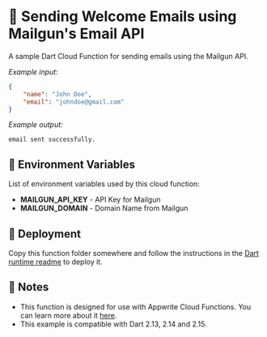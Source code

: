 # 📧 Sending Welcome Emails using Mailgun's Email API



A sample Dart Cloud Function for sending emails using the Mailgun API.


_Example input:_

```json
{
    "name": "John Doe",
    "email": "johndoe@gmail.com"
}
```


_Example output:_


```
email sent successfully.
```

## 📝 Environment Variables

List of environment variables used by this cloud function:

* **MAILGUN_API_KEY** - API Key for Mailgun 
* **MAILGUN_DOMAIN** - Domain Name from Mailgun

## 🚀 Deployment

Copy this function folder somewhere and follow the instructions in the [Dart runtime readme](https://github.com/open-runtimes/open-runtimes/tree/main/runtimes/dart-2.15#readme) to deploy it.

## 📝 Notes
 - This function is designed for use with Appwrite Cloud Functions. You can learn more about it [here](https://appwrite.io/docs/functions).
 - This example is compatible with Dart 2.13, 2.14 and 2.15.